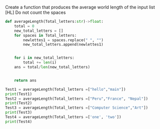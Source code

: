 Create a function that produces the average world length of the input list
[HL] Do not count the spaces

```.py
def averageLength(Total_letters:str)->float:
    total = 0
    new_total_letters = []
    for spaces in Total_letters:
        newlettes1 = spaces.replace(" ", "")
        new_total_letters.append(newlettes1)


    for i in new_total_letters:
        total += len(i)
    ans = total/len(new_total_letters)


    return ans

Test1 = averageLength(Total_letters =["hello","main"])
print(Test1)
Test2 = averageLength(Total_letters =["Peru","France", "Nepal"])
print(Test2)
Test3 = averageLength(Total_letters =["Computer Science","Art"])
print(Test3)
Test4 = averageLength(Total_letters =['one', 'two'])
print(Test4)
```
